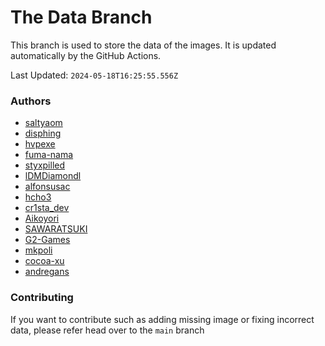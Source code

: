 # The Data Branch
This branch is used to store the data of the images. It is updated automatically by the GitHub Actions.
    
Last Updated: `2024-05-18T16:25:55.556Z`

### Authors
- [saltyaom](undefined)
- [disphing](https://drive.google.com/drive/folders/1Hy1_pAWx95QTv1nZFKUl96GImq4iKdf8)
- [hvpexe](https://github.com/hvpexe/ProgrammingVTuberLogos-VisualStudio/)
- [fuma-nama](undefined)
- [styxpilled](undefined)
- [lDMDiamondl](https://github.com/lDMDiamondl/ProgrammingVTuberLogosKR/)
- [alfonsusac](https://github.com/alfonsusac/kawaii-logos-data/tree/main)
- [hcho3](https://github.com/hcho3/XGBoostVTuberLogo)
- [cr1sta_dev](https://github.com/Crysta1221/tech_logos)
- [Aikoyori](https://github.com/Aikoyori/ProgrammingVTuberLogos)
- [SAWARATSUKI](https://github.com/SAWARATSUKI/KawaiiLogos)
- [G2-Games](https://github.com/G2-Games/fun-logos)
- [mkpoli](https://github.com/mkpoli/VTuber-Styled-Logos)
- [cocoa-xu](https://github.com/cocoa-xu/ProgrammingVTuberLogos-BEAM)
- [andregans](https://github.com/andregans/code_logotype)

### Contributing

If you want to contribute such as adding missing image or fixing incorrect data, please refer head over to the `main` branch
    